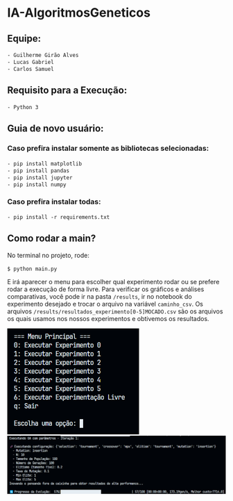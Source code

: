 # IA-AlgoritmosGeneticos

## Equipe: 
    - Guilherme Girão Alves
    - Lucas Gabriel
    - Carlos Samuel

## Requisito para a Execução:
    - Python 3

## Guia de novo usuário:
### Caso prefira instalar somente as bibliotecas selecionadas:
    - pip install matplotlib
    - pip install pandas
    - pip install jupyter
    - pip install numpy

### Caso prefira instalar todas:
    - pip install -r requirements.txt

## Como rodar a main?
No terminal no projeto, rode:
```shell
$ python main.py
```

E irá aparecer o menu para escolher qual experimento rodar ou se prefere rodar a execução de forma livre. Para verificar os gráficos e análises comparativas, você pode ir na pasta `/results`, ir no notebook do experimento desejado e trocar o arquivo na variável `caminho_csv`. Os arquivos `/results/resultados_experimento[0-5]MOCADO.csv` são os arquivos os quais usamos nos nossos experimentos e obtivemos os resultados.

![Exemplo main](exemplo-main.png)
![Exemplo de Execução do Experimento 4](exemplo-execucao-4.png)
